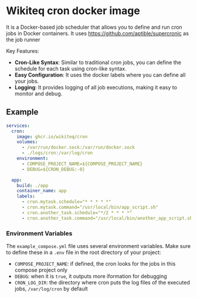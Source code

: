 # Wikiteq cron docker image

It is a Docker-based job scheduler that allows you to define and run cron jobs in Docker containers.
It uses https://github.com/aptible/supercronic as the job runner

Key Features:
- **Cron-Like Syntax**: Similar to traditional cron jobs, you can define the schedule for each task using cron-like syntax.
- **Easy Configuration**: It uses the docker labels where you can define all your jobs.
- **Logging**: It provides logging of all job executions, making it easy to monitor and debug.

## Example

```yaml
services:
  cron:
    image: ghcr.io/wikiteq/cron
    volumes:
      - /var/run/docker.sock:/var/run/docker.sock
      - ./logs/cron:/var/log/cron
    environment:
      - COMPOSE_PROJECT_NAME=${COMPOSE_PROJECT_NAME}
      - DEBUG=${CRON_DEBUG:-0}

  app:
    build: ./app
    container_name: app
    labels:
      - cron.mytask.schedule="* * * * *"
      - cron.mytask.command="/usr/local/bin/app_script.sh"
      - cron.another_task.schedule="*/2 * * * *"
      - cron.another_task.command="/usr/local/bin/another_app_script.sh"
```

### Environment Variables

The `example_compose.yml` file uses several environment variables. Make sure to define these in a `.env` file in the root directory of your project:

- `COMPOSE_PROJECT_NAME`: if defined, the cron looks for the jobs in this compose project only
- `DEBUG`: when it is `true`, it outputs more iformation for debugging
- `CRON_LOG_DIR`: the directory where cron puts the log files of the executed jobs, `/var/log/cron` by default

